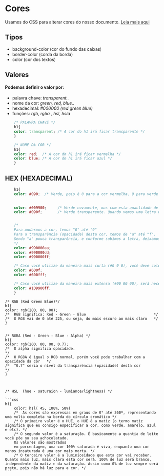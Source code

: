 # Cores
Usamos do CSS para alterar cores do nosso documento.
<a href="https://codepen.io/FireguiQueen/pen/KKBXwgW">Leia mais aqui </a>

## Tipos 
* background-color (cor do fundo das caixas)
* border-color (corda da borda)
* color (cor dos textos)

## Valores
#### Podemos definir o valor por: 
- palavra chave: _transparent.._
- nome da cor: _green, red, blue.._ 
- hexadecimal: _#000000  (red green blue)_
- funções: _rgb, rgba , hsl, hsla_


```css
    /* PALAVRA CHAVE */
    h1{
    color: transparent; /* A cor do h1 irá ficar transparente */
    }

    /* NOME DA COR */
    h1{
    color: red;  /* A cor do h1 irá ficar vermelha */
    color: blue; /* A cor do h1 irá ficar azul */
    }
```

## HEX (HEXADECIMAL) 
```css
    h1{
    color: #090;  /* Verde, pois é 0 para a cor vermelha, 9 para verde e 0 para o azul.  */ 
    
     
    color: #009900;     /* Verde novamente, mas com esta quantidade de números temos um controle maior em relação a esta cor */   
    color: #090f;       /* Verde transparente. Quando vemos uma letra no HEX, estamos trabalhando com a com sua opacidade    */


    /* 
    Para mudarmos a cor, temos "0" até "9"  
    Para a transparência (opacidade) desta cor, temos de "a" até "f".
    Sendo "a" pouca transparência, e conforme subimos a letra, deixamos mais transparente. 
    */ 
    color: #990000aa; 
    color: #990000dd; 
    color: #990000ff; 

    /* Caso você utilize da maneira mais curta (#0 0 0), você deve colocar somente uma letra alfabética ou três. */
    color: #600f;
    color: #600fff;

    /* Caso você utilize da maneira mais extensa (#00 00 00), será necessário colocar a letra alfabética duas vezes. */
    color: #109900ff;  
    }
```



    /* RGB (Red Green Blue)*/
    h1{
    color: rgb(200, 00, 00); 
    /*  RGB significa: Red - Green - Blue                               */    
    /*  O RGB vai de 0 até 225, ou seja, do mais escuro ao mais claro   */ 
    }            


    /* RGBA (Red - Green - Blue - Alpha) */
    h1{
    color: rgb(200, 00, 00, 0.7); 
    /*  O alpha significa opacidade.                                                    */
    /*  O RGBA é igual o RGB normal, porém você pode trabalhar com a opacidade da cor   */ 
    /*  "0.7" seria o nível da transparência (opacidade) desta cor                      */    
    }            



    /* HSL  (hue - saturaion - lumiance/lightness) */

    ```css
    h1{
        color: hsl( 45, 100%, 50%)
        /*  As cores são expressas em graus de 0° até 360º, representando uma volta completa na borda do círculo cromático */  
        /* O primeiro valor é o HUE, o HUE é a matiz (o termo matiz significa que eu consigo especificar a cor, como verde, amarelo, azul e etc). */
        /* O segundo valor é a saturação. É basicamente a quantia de leite você pôe no seu achocolatado.
        Os valores são mostrados 
        em porcentagem, uma cor 100% saturada é viva, enquanto uma cor menos insaturada é uma cor mais morta. */
        /* O terceiro valor é a luminiosidade que esta cor vai receber. Quanto mais luz, mais clara esta cor será. 100% de luz será branco, independente da matiz e da saturação. Assim como 0% de luz sempre será preto, pois não há luz para a cor. */
    ```